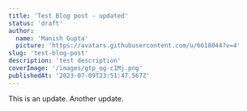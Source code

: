 ```yaml
---
title: 'Test Blog post - updated'
status: 'draft'
author:
  name: 'Manish Gupta'
  picture: 'https://avatars.githubusercontent.com/u/6618044?v=4'
slug: 'test-blog-post'
description: 'test description'
coverImage: '/images/gtp_og-c1Mj.png'
publishedAt: '2023-07-09T23:51:47.567Z'
---
```


This is an update. Another update.

